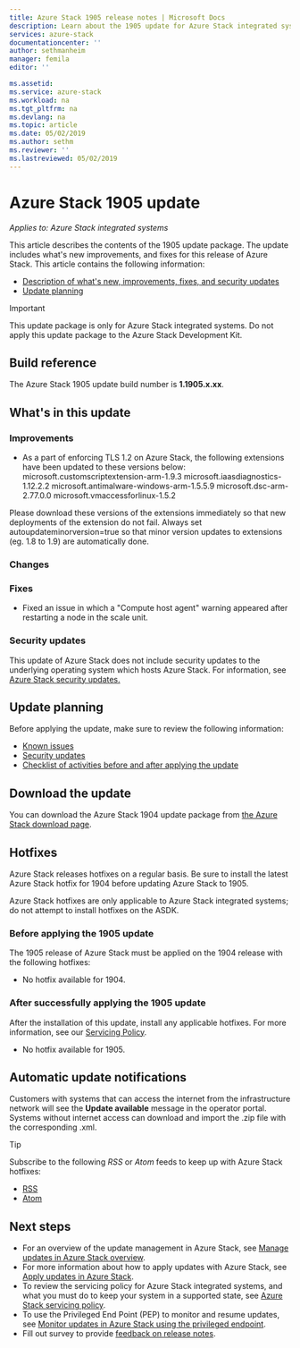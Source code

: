 ```yaml
---
title: Azure Stack 1905 release notes | Microsoft Docs
description: Learn about the 1905 update for Azure Stack integrated systems, including what's new, known issues, and where to download the update.
services: azure-stack
documentationcenter: ''
author: sethmanheim
manager: femila
editor: ''

ms.assetid:  
ms.service: azure-stack
ms.workload: na
ms.tgt_pltfrm: na
ms.devlang: na
ms.topic: article
ms.date: 05/02/2019
ms.author: sethm
ms.reviewer: ''
ms.lastreviewed: 05/02/2019
---
```


# Azure Stack 1905 update

*Applies to: Azure Stack integrated systems*

This article describes the contents of the 1905 update package. The update includes what's new improvements, and fixes for this release of Azure Stack. This article contains the following information:

- [Description of what's new, improvements, fixes, and security updates](#whats-in-this-update)
- [Update planning](#update-planning)

> [!IMPORTANT]  
> This update package is only for Azure Stack integrated systems. Do not apply this update package to the Azure Stack Development Kit.

## Build reference

The Azure Stack 1905 update build number is **1.1905.x.xx**.

## What's in this update

<!-- The current theme (if any) of this release. -->

<!-- What's new, also net new experiences and features. -->

### Improvements

<!-- Changes and product improvements with tangible customer-facing value. -->
- As a part of enforcing TLS 1.2 on Azure Stack, the following extensions have been updated to these versions below:
microsoft.customscriptextension-arm-1.9.3
microsoft.iaasdiagnostics-1.12.2.2
microsoft.antimalware-windows-arm-1.5.5.9
microsoft.dsc-arm-2.77.0.0
microsoft.vmaccessforlinux-1.5.2

Please download these versions of the extensions immediately so that new deployments of the extension do not fail. Always set autoupdateminorversion=true so that minor version updates to extensions (eg. 1.8 to 1.9) are automatically done.

### Changes

### Fixes

<!-- Product fixes that came up from customer deployments worth highlighting, especially if there is an SR/ICM associated to it. -->

- Fixed an issue in which a "Compute host agent" warning appeared after restarting a node in the scale unit.

### Security updates

This update of Azure Stack does not include security updates to the underlying operating system which hosts Azure Stack. For information, see [Azure Stack security updates.](azure-stack-release-notes-security-updates-1904.md)

## Update planning

Before applying the update, make sure to review the following information:

- [Known issues](azure-stack-release-notes-known-issues-1904.md)
- [Security updates](azure-stack-release-notes-security-updates-1904.md)
- [Checklist of activities before and after applying the update](azure-stack-release-notes-checklist.md)

## Download the update

You can download the Azure Stack 1904 update package from [the Azure Stack download page](https://aka.ms/azurestackupdatedownload).

## Hotfixes

Azure Stack releases hotfixes on a regular basis. Be sure to install the latest Azure Stack hotfix for 1904 before updating Azure Stack to 1905.

Azure Stack hotfixes are only applicable to Azure Stack integrated systems; do not attempt to install hotfixes on the ASDK.

### Before applying the 1905 update

The 1905 release of Azure Stack must be applied on the 1904 release with the following hotfixes:

<!-- One of these. Either no updates at all, nothing is required, or the LATEST hotfix that is required-->
- No hotfix available for 1904.
<!-- - [Azure Stack hotfix 1.1903.2.39](https://support.microsoft.com/help/4500638) -->

### After successfully applying the 1905 update

After the installation of this update, install any applicable hotfixes. For more information, see our [Servicing Policy](azure-stack-servicing-policy.md).

<!-- One of these. Either no updates at all, nothing is required, or the LATEST hotfix that is required-->
- No hotfix available for 1905.

## Automatic update notifications

Customers with systems that can access the internet from the infrastructure network will see the **Update available** message in the operator portal. Systems without internet access can download and import the .zip file with the corresponding .xml.

> [!TIP]  
> Subscribe to the following *RSS* or *Atom* feeds to keep up with Azure Stack hotfixes:
>
> - [RSS](https://support.microsoft.com/app/content/api/content/feeds/sap/en-us/32d322a8-acae-202d-e9a9-7371dccf381b/rss)
> - [Atom](https://support.microsoft.com/app/content/api/content/feeds/sap/en-us/32d322a8-acae-202d-e9a9-7371dccf381b/atom)

## Next steps

- For an overview of the update management in Azure Stack, see [Manage updates in Azure Stack overview](azure-stack-updates.md).  
- For more information about how to apply updates with Azure Stack, see [Apply updates in Azure Stack](azure-stack-apply-updates.md).
- To review the servicing policy for Azure Stack integrated systems, and what you must do to keep your system in a supported state, see [Azure Stack servicing policy](azure-stack-servicing-policy.md).  
- To use the Privileged End Point (PEP) to monitor and resume updates, see [Monitor updates in Azure Stack using the privileged endpoint](azure-stack-monitor-update.md).  
- Fill out survey to provide [feedback on release notes](https://forms.microsoft.com).
